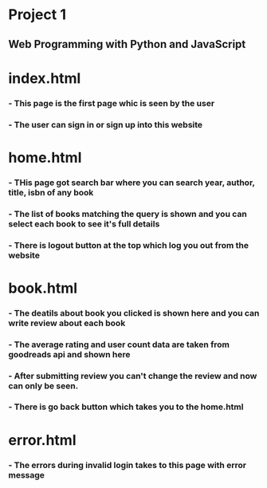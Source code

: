 # Project 1

## Web Programming with Python and JavaScript

# index.html

### - This page is the first page whic is seen by the user
### - The user can sign in or sign up into this website


# home.html

### - THis page got search bar where you can search year, author, title, isbn of any book 
### - The list of books matching the query is shown and you can select each book to see it's full details
### - There is logout button at the top which log you out from the website

# book.html

### - The deatils about book you clicked is shown here and you can write review about each book
### - The average rating and user count data are taken from goodreads api and shown here
### - After submitting review you can't change the review and now can only be seen.
### - There is go back button which takes you to the home.html

# error.html

### - The errors during invalid login takes to this page with error message

